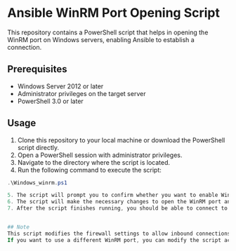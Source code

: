 # Ansible WinRM Port Opening Script

This repository contains a PowerShell script that helps in opening the WinRM port on Windows servers, enabling Ansible to establish a connection.

## Prerequisites

- Windows Server 2012 or later
- Administrator privileges on the target server
- PowerShell 3.0 or later

## Usage

1. Clone this repository to your local machine or download the PowerShell script directly.
2. Open a PowerShell session with administrator privileges.
3. Navigate to the directory where the script is located.
4. Run the following command to execute the script:

```powershell
.\Windows_winrm.ps1

5. The script will prompt you to confirm whether you want to enable WinRM. Type 'Y' and press Enter to proceed.
6. The script will make the necessary changes to open the WinRM port and configure the firewall rules.
7. After the script finishes running, you should be able to connect to the target server using Ansible over WinRM.


## Note
This script modifies the firewall settings to allow inbound connections on the default WinRM port (5986). Make sure you understand the security implications of opening this port before running the script in a production environment.
If you want to use a different WinRM port, you can modify the script accordingly before running it.
